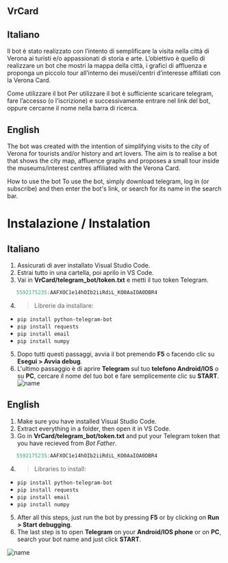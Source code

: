 ## VrCard
## **Italiano**
Il bot è stato realizzato con l’intento di semplificare la visita nella città di Verona ai turisti e/o appassionati di storia e arte. L’obiettivo è quello di realizzare un bot che mostri la mappa della città, i grafici di affluenza e proponga un piccolo tour all’interno dei musei/centri d’interesse affiliati con la Verona Card.

Come utilizzare il bot Per utilizzare il bot è sufficiente scaricare telegram, fare l’accesso (o l’iscrizione) e successivamente entrare nel link del bot, oppure cercarne il nome nella barra di ricerca.

## **English**
The bot was created with the intention of simplifying visits to the city of Verona for tourists and/or history and art lovers. The aim is to realise a bot that shows the city map, affluence graphs and proposes a small tour inside the museums/interest centres affiliated with the Verona Card.

How to use the bot To use the bot, simply download telegram, log in (or subscribe) and then enter the bot's link, or search for its name in the search bar.


# Instalazione / Instalation
## **Italiano**
1) Assicurati di aver installato Visual Studio Code.
2) Estrai tutto in una cartella, poi aprilo in VS Code.
3)  Vai in **VrCard/telegram_bot/token.txt** e metti il tuo token Telegram.
```js
   5592175235:AAFXOC1e14hOIb2iiRdiL_KO0AaIOA0DBR4
   ```

4) >Librerie da installare:
- `pip install python-telegram-bot`
- `pip install requests`
- `pip install email`
- `pip install numpy`
5) Dopo tutti questi passaggi, avvia il bot premendo **F5** o facendo clic su **Esegui > Avvia debug**.
6) L'ultimo passaggio è di aprire **Telegram** sul tuo **telefono Android/IOS** o su **PC**, cercare il nome del tuo bot e fare semplicemente clic su **START**.
![name](https://media.discordapp.net/attachments/587306330520420365/991623799504117831/unknown.png)

## **English**
1) Make sure you have installed Visual Studio Code.
2) Extract everything in a folder, then open it in VS Code.
3)  Go in **VrCard/telegram_bot/token.txt** and put your Telegram token that you have recieved from *Bot Father*.
```js
   5592175235:AAFXOC1e14hOIb2iiRdiL_KO0AaIOA0DBR4
   ```
   
4) >Libraries to install:
- `pip install python-telegram-bot`
- `pip install requests`
- `pip install email`
- `pip install numpy`
5) After all this steps, just run the bot by pressing **F5** or by clicking on **Run > Start debugging**.
6) The last step is to open **Telegram** on your **Android/IOS phone** or on **PC**, search your bot name and just click **START**.


![name](https://media.discordapp.net/attachments/587306330520420365/991623799504117831/unknown.png)


